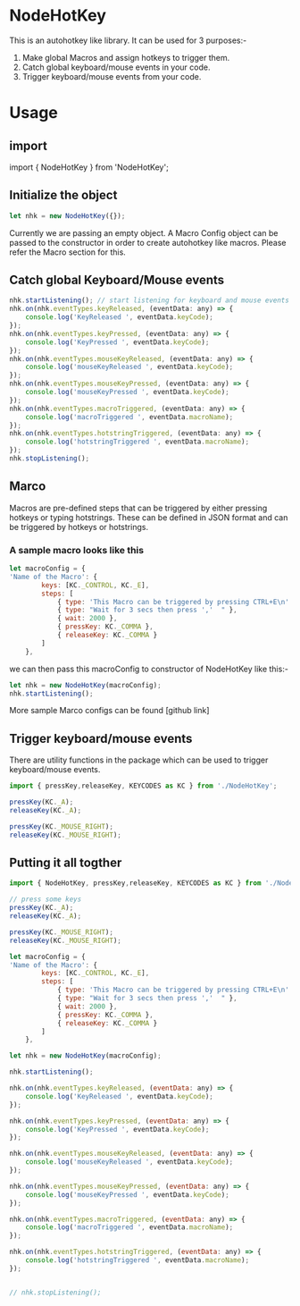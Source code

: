 # NodeHotKey
This is an autohotkey like library. It can be used for 3 purposes:-
1. Make global Macros and assign hotkeys to trigger them.
2. Catch global keyboard/mouse events in your code.
3. Trigger keyboard/mouse events from your code.
# Usage
## import
import { NodeHotKey } from 'NodeHotKey';
## Initialize the object
```javascript
let nhk = new NodeHotKey({});
```
Currently we are passing an empty object. A Macro Config object can be passed to the constructor in order to create autohotkey like macros.
Please refer the Macro section for this.
## Catch global Keyboard/Mouse events
```javascript
nhk.startListening(); // start listening for keyboard and mouse events
nhk.on(nhk.eventTypes.keyReleased, (eventData: any) => {
    console.log('KeyReleased ', eventData.keyCode);
});
nhk.on(nhk.eventTypes.keyPressed, (eventData: any) => {
    console.log('KeyPressed ', eventData.keyCode);
});
nhk.on(nhk.eventTypes.mouseKeyReleased, (eventData: any) => {
    console.log('mouseKeyReleased ', eventData.keyCode);
});
nhk.on(nhk.eventTypes.mouseKeyPressed, (eventData: any) => {
    console.log('mouseKeyPressed ', eventData.keyCode);
});
nhk.on(nhk.eventTypes.macroTriggered, (eventData: any) => {
    console.log('macroTriggered ', eventData.macroName);
});
nhk.on(nhk.eventTypes.hotstringTriggered, (eventData: any) => {
    console.log('hotstringTriggered ', eventData.macroName);
});
nhk.stopListening();
```
## Marco
Macros are pre-defined steps that can be triggered by either pressing hotkeys or typing hotstrings. These can be defined in JSON format and can be triggered by hotkeys or hotstrings.
### A sample macro looks like this
```javascript
let macroConfig = {
'Name of the Macro': {
		keys: [KC._CONTROL, KC._E],
		steps: [
			{ type: 'This Macro can be triggered by pressing CTRL+E\n' },
			{ type: "Wait for 3 secs then press ','  " },
			{ wait: 2000 },
			{ pressKey: KC._COMMA },
			{ releaseKey: KC._COMMA }
		]
	},
```
we can then pass this macroConfig to constructor of NodeHotKey like this:-
```javascript
let nhk = new NodeHotKey(macroConfig);
nhk.startListening();
```

More sample Marco configs can be found [github link]
## Trigger keyboard/mouse events
There are utility functions in the package which can be used to trigger keyboard/mouse events.
```javascript
import { pressKey,releaseKey, KEYCODES as KC } from './NodeHotKey'; 

pressKey(KC._A);
releaseKey(KC._A);

pressKey(KC._MOUSE_RIGHT);
releaseKey(KC._MOUSE_RIGHT);
```
## Putting it all togther

```javascript
import { NodeHotKey, pressKey,releaseKey, KEYCODES as KC } from './NodeHotKey';

// press some keys 
pressKey(KC._A);
releaseKey(KC._A);

pressKey(KC._MOUSE_RIGHT);
releaseKey(KC._MOUSE_RIGHT);

let macroConfig = {
'Name of the Macro': {
		keys: [KC._CONTROL, KC._E],
		steps: [
			{ type: 'This Macro can be triggered by pressing CTRL+E\n' },
			{ type: "Wait for 3 secs then press ','  " },
			{ wait: 2000 },
			{ pressKey: KC._COMMA },
			{ releaseKey: KC._COMMA }
		]
	},

let nhk = new NodeHotKey(macroConfig);

nhk.startListening();

nhk.on(nhk.eventTypes.keyReleased, (eventData: any) => {
    console.log('KeyReleased ', eventData.keyCode);
});

nhk.on(nhk.eventTypes.keyPressed, (eventData: any) => {
    console.log('KeyPressed ', eventData.keyCode);
});

nhk.on(nhk.eventTypes.mouseKeyReleased, (eventData: any) => {
    console.log('mouseKeyReleased ', eventData.keyCode);
});

nhk.on(nhk.eventTypes.mouseKeyPressed, (eventData: any) => {
    console.log('mouseKeyPressed ', eventData.keyCode);
});

nhk.on(nhk.eventTypes.macroTriggered, (eventData: any) => {
    console.log('macroTriggered ', eventData.macroName);
});

nhk.on(nhk.eventTypes.hotstringTriggered, (eventData: any) => {
    console.log('hotstringTriggered ', eventData.macroName);
});


// nhk.stopListening();
```
